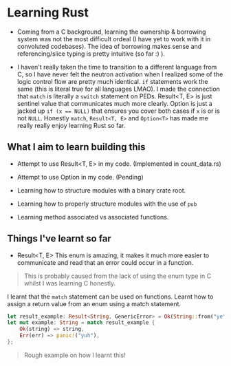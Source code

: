 # Learning Rust
- Coming from a C background, learning the ownership & borrowing system was not the most difficult ordeal (I have yet to work with it
in convoluted codebases). The idea of borrowing makes sense and referencing/slice typing is pretty intuitive (so far :) ).

- I haven't really taken the time to transition to a different language from C, so I have never felt the neutron activation when I realized
some of the logic control flow are pretty much identical. `if` statements work the same (this is literal true for all languages LMAO).
I made the connection that `match` is literally a `switch` statement on PEDs.
Result<T, E> is just sentinel value that communicates much more clearly. 
Option<T> is just a jacked up `if (x == NULL)` that ensures you cover both cases if `x` is or is not `NULL`.
Honestly `match`, `Result<T, E>` and `Option<T>` has made me really really enjoy learning Rust so far.

## What I aim to learn building this

- Attempt to use Result<T, E> in my code. (Implemented in count_data.rs)

- Attempt to use Option<T> in my code. (Pending)

- Learning how to structure modules with a binary crate root.

- Learning how to properly structure modules with the use of `pub`

- Learning method associated vs associated functions.

## Things I've learnt so far

- Result<T, E>
This enum is amazing, it makes it much more easier to communicate and read that an error could occur in a function.
> This is probably caused from the lack of using the enum type in C whilst I was learning C honestly.

I learnt that the `match` statement can be used on functions.
Learnt how to assign a return value from an enum<T> using a match statement.
```rust
let result_example: Result<String, GenericError> = Ok(String::from("ye"));
let mut example: String = match result_example {
    Ok(string) => string,
    Err(err) => panic!("yuh"),
};
```
>Rough example on how I learnt this!
